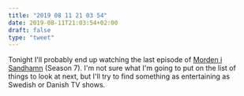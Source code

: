 ```yaml
---
title: "2019 08 11 21 03 54"
date: 2019-08-11T21:03:54+02:00
draft: false
type: "tweet"
---
```

Tonight I'll probably end up watching the last episode of [Morden i Sandhamn](https://nl.wikipedia.org/wiki/Morden_i_Sandhamn) (Season 7). I'm not sure what I'm going to put on the list of things to look at next, but I'll try to find something as entertaining as Swedish or Danish TV shows.
